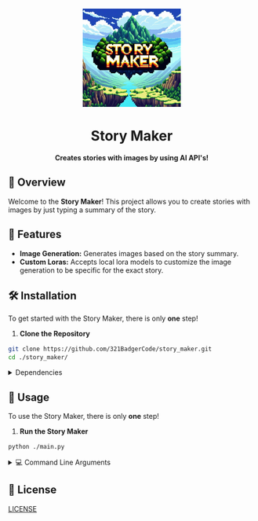 <p align="center">
	<img src="./asset/logo.png" alt="Story Maker Logo" width="200" height="200">
</p>

<h1 align="center">Story Maker</h1>

<p align="center">
	<strong>Creates stories with images by using AI API's!</strong>
</p>

## 🚀 Overview

Welcome to the **Story Maker**! This project allows you to create stories with images by just typing a summary of the story.

## 🎨 Features

- **Image Generation:** Generates images based on the story summary.
- **Custom Loras:** Accepts local lora models to customize the image generation to be specific for the exact story.

## 🛠️ Installation

To get started with the Story Maker, there is only **one** step!

1. **Clone the Repository**
```sh
git clone https://github.com/321BadgerCode/story_maker.git
cd ./story_maker/
```

<details>

<summary>Dependencies</summary>

**Dependencies**:
- [Oobabooga](https://github.com/oobabooga/text-generation-webui "Common text generation webUI") needs to be running locally using it's API feature on port 5000 (default): http://127.0.0.1:5000/
	- **Model:** *Any*
- [Automatic1111](https://github.com/AUTOMATIC1111/stable-diffusion-webui "Common stable diffusion webUI") needs to be running locally using it's API feature on port 7861 (not default since port 7860 is taken by Oobabooga): http://127.0.0.1:7861/
	- **Model:** *Any*
	- **Embeddings:** bad_prompt_version2-neg FastNegativeV2 realisticvision-negative-embedding
	- **Face Restoration Model:** *Any*

</details>

## 📝 Usage

To use the Story Maker, there is only **one** step!

1. **Run the Story Maker**
```sh
python ./main.py
```

<details>

<summary>💻 Command Line Arguments</summary>

**Command Line Arguments**:

> [!NOTE]
> The lora models should be separated by comma, so like `python ./main.py -l <lora:model:1>,<lora:other_model:1>`.

|	Argument		|	Description					|
|	:---:			|	:---:						|
|	`-h & --help`		|	Show help message				|
|	`-p & --prompt`		|	Prompt for the story				|
|	`-l`			|	Lora models for the story			|
|	`-t`			|	Max amount of tokens for the story generator	|
|	`-pp`			|	Positive prompt prefix like `beatiful, cool,`	|

</details>

## 📝 License

[LICENSE](./LICENSE)
